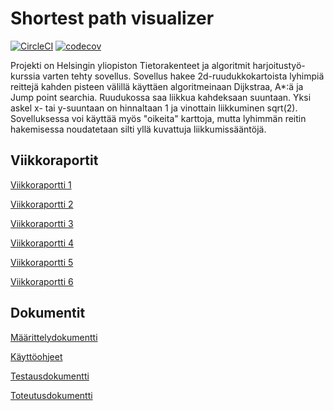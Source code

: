 # Shortest path visualizer
[![CircleCI](https://circleci.com/gh/chipfrog/Shortest-path-visualizer.svg?style=svg)](https://circleci.com/gh/chipfrog/Shortest-path-visualizer)
[![codecov](https://codecov.io/gh/chipfrog/Shortest-path-visualizer/branch/master/graph/badge.svg)](https://codecov.io/gh/chipfrog/Shortest-path-visualizer)

Projekti on Helsingin yliopiston Tietorakenteet ja algoritmit harjoitustyö-kurssia varten tehty sovellus. Sovellus hakee 2d-ruudukkokartoista lyhimpiä reittejä kahden pisteen välillä käyttäen algoritmeinaan Dijkstraa, A*:ä ja Jump point searchia. Ruudukossa saa liikkua kahdeksaan suuntaan. Yksi askel x- tai y-suuntaan on hinnaltaan 1 ja vinottain liikkuminen sqrt(2). Sovelluksessa voi käyttää myös "oikeita" karttoja, mutta lyhimmän reitin hakemisessa noudatetaan silti yllä kuvattuja liikkumissääntöjä. 

## Viikkoraportit

[Viikkoraportti 1](https://github.com/chipfrog/Shortest-path-visualizer/blob/master/dokumentaatio/Viikkoraportti_1.md)

[Viikkoraportti 2](https://github.com/chipfrog/Shortest-path-visualizer/blob/master/dokumentaatio/Viikkoraportti_2.md)

[Viikkoraportti 3](https://github.com/chipfrog/Shortest-path-visualizer/blob/master/dokumentaatio/Viikkoraportti_3.md)

[Viikkoraportti 4](https://github.com/chipfrog/Shortest-path-visualizer/blob/master/dokumentaatio/Viikkoraportti_4.md)

[Viikkoraportti 5](https://github.com/chipfrog/Shortest-path-visualizer/blob/master/dokumentaatio/Viikkoraportti_5.md)

[Viikkoraportti 6](https://github.com/chipfrog/Shortest-path-visualizer/blob/master/dokumentaatio/Vikkoraportti_6.md)

## Dokumentit

[Määrittelydokumentti](https://github.com/chipfrog/Shortest-path-visualizer/blob/master/dokumentaatio/maarittelydokumentti.md)

[Käyttöohjeet](https://github.com/chipfrog/Shortest-path-visualizer/blob/master/dokumentaatio/manual.md)

[Testausdokumentti](https://github.com/chipfrog/Shortest-path-visualizer/blob/master/dokumentaatio/Testausdokumentti.md)

[Toteutusdokumentti](https://github.com/chipfrog/Shortest-path-visualizer/blob/master/dokumentaatio/Toteutusdokumentti.md)
